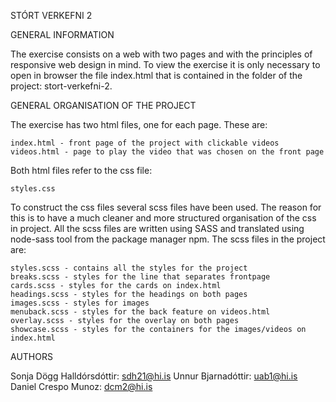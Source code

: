 STÓRT VERKEFNI 2

GENERAL INFORMATION

The exercise consists on a web with two pages and with the principles of responsive web design in mind. To view the exercise it is only necessary to open in browser the file index.html that is contained in the folder of the project: stort-verkefni-2.

GENERAL ORGANISATION OF THE PROJECT

The exercise has two html files, one for each page. These are:

    index.html - front page of the project with clickable videos
    videos.html - page to play the video that was chosen on the front page

Both html files refer to the css file:

    styles.css

To construct the css files several scss files have been used. The reason for this is to have a much cleaner and more structured organisation of the css in project. All the scss files are written using SASS and translated using node-sass tool from the package manager npm. The scss files in the project are:

    styles.scss - contains all the styles for the project
    breaks.scss - styles for the line that separates frontpage
    cards.scss - styles for the cards on index.html
    headings.scss - styles for the headings on both pages
    images.scss - styles for images
    menuback.scss - styles for the back feature on videos.html
    overlay.scss - styles for the overlay on both pages
    showcase.scss - styles for the containers for the images/videos on index.html

AUTHORS

Sonja Dögg Halldórsdóttir: sdh21@hi.is Unnur Bjarnadóttir: uab1@hi.is Daniel Crespo Munoz: dcm2@hi.is
